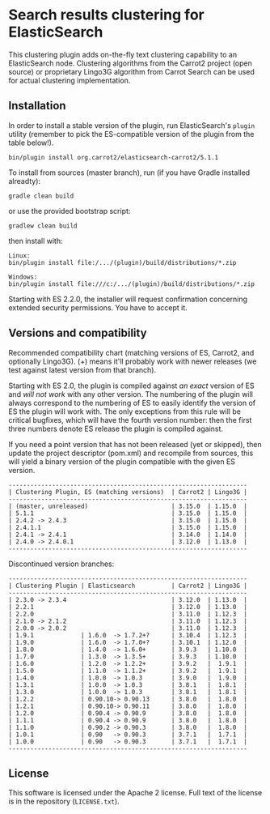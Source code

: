Search results clustering for ElasticSearch
===========================================

This clustering plugin adds on-the-fly text clustering capability
to an ElasticSearch node. Clustering algorithms from the Carrot2
project (open source) or proprietary Lingo3G algorithm from
Carrot Search can be used for actual clustering implementation.


Installation
------------

In order to install a stable version of the plugin, 
run ElasticSearch's `plugin` utility (remember to pick the
ES-compatible version of the plugin from the table below!).

    bin/plugin install org.carrot2/elasticsearch-carrot2/5.1.1

To install from sources (master branch), run (if you have Gradle
installed alreadty):

    gradle clean build

or use the provided bootstrap script:

    gradlew clean build

then install with:

    Linux:
    bin/plugin install file:/.../(plugin)/build/distributions/*.zip

    Windows:
    bin/plugin install file:///c:/.../(plugin)/build/distributions/*.zip

Starting with ES 2.2.0, the installer will request confirmation 
concerning extended security permissions. You have to accept it.


Versions and compatibility
--------------------------

Recommended compatibility chart (matching versions of ES, Carrot2, 
and optionally Lingo3G). (+) means it'll probably work with newer
releases (we test against latest version from that branch). 

Starting with ES 2.0, the plugin is compiled against *an exact* version of ES
and *will not work* with any other version. The numbering of the plugin
will always correspond to the numbering of ES to easily identify
the version of ES the plugin will work with. The only exceptions from this rule
will be critical bugfixes, which will have the fourth version number: then
the first three numbers denote ES release the plugin is compiled against.

If you need a point version that has not been released (yet or skipped),
then update the project descriptor (pom.xml) and recompile from sources,
this will yield a binary version of the plugin compatible with the 
given ES version.

    ------------------------------------------------------------------
    | Clustering Plugin, ES (matching versions)  | Carrot2 | Lingo3G |
    ------------------------------------------------------------------
    | (master, unreleased)                       | 3.15.0  | 1.15.0  |
    | 5.1.1                                      | 3.15.0  | 1.15.0  |
    | 2.4.2 -> 2.4.3                             | 3.15.0  | 1.15.0  |
    | 2.4.1.1                                    | 3.15.0  | 1.15.0  |
    | 2.4.1 -> 2.4.1                             | 3.14.0  | 1.14.0  |
    | 2.4.0 -> 2.4.0.1                           | 3.12.0  | 1.13.0  |
    ------------------------------------------------------------------

Discontinued version branches:

    ------------------------------------------------------------------
    | Clustering Plugin | Elasticsearch          | Carrot2 | Lingo3G |
    ------------------------------------------------------------------
    | 2.3.0 -> 2.3.4                             | 3.12.0  | 1.13.0  |
    | 2.2.1                                      | 3.12.0  | 1.13.0  |
    | 2.2.0                                      | 3.11.0  | 1.12.3  |
    | 2.1.0 -> 2.1.2                             | 3.11.0  | 1.12.3  |
    | 2.0.0 -> 2.0.2                             | 3.11.0  | 1.12.3  |
    | 1.9.1             | 1.6.0  -> 1.7.2+?      | 3.10.4  | 1.12.3  |
    | 1.9.0             | 1.6.0  -> 1.7.0+?      | 3.10.1  | 1.12.0  |
    | 1.8.0             | 1.4.0  -> 1.6.0+       | 3.9.3   | 1.10.0  |
    | 1.7.0             | 1.3.0  -> 1.3.5+       | 3.9.3   | 1.10.0  |
    | 1.6.0             | 1.2.0  -> 1.2.2+       | 3.9.2   |  1.9.1  |
    | 1.5.0             | 1.1.0  -> 1.1.2+       | 3.9.2   |  1.9.1  |
    | 1.4.0             | 1.0.0  -> 1.0.3        | 3.9.0   |  1.9.0  |
    | 1.3.1             | 1.0.0  -> 1.0.3        | 3.8.1   |  1.8.1  |
    | 1.3.0             | 1.0.0  -> 1.0.3        | 3.8.1   |  1.8.1  |
    | 1.2.2             | 0.90.10-> 0.90.13      | 3.8.0   |  1.8.0  |
    | 1.2.1             | 0.90.10-> 0.90.11      | 3.8.0   |  1.8.0  |
    | 1.2.0             | 0.90.4 -> 0.90.9       | 3.8.0   |  1.8.0  |
    | 1.1.1             | 0.90.4 -> 0.90.9       | 3.8.0   |  1.8.0  |
    | 1.1.0             | 0.90.2 -> 0.90.3       | 3.8.0   |  1.8.0  |
    | 1.0.1             | 0.90   -> 0.90.3       | 3.7.1   |  1.7.1  |
    | 1.0.0             | 0.90   -> 0.90.3       | 3.7.1   |  1.7.1  |
    ------------------------------------------------------------------


License
-------

This software is licensed under the Apache 2 license. Full text
of the license is in the repository (`LICENSE.txt`).
